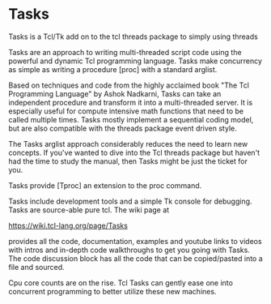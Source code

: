 # Tasks
Tasks is a Tcl/Tk add on to the tcl threads package to simply using threads

Tasks are an approach to writing multi-threaded script code using the powerful and dynamic Tcl programming language. Tasks make concurrency as simple as writing a procedure [proc] with a standard arglist. 

Based on techniques and code from the highly acclaimed book "The Tcl Programming Language" by Ashok Nadkarni, Tasks can take an independent procedure and transform it into a multi-threaded server. It is especially useful for compute intensive math functions that need to be called multiple times. Tasks mostly implement a sequential coding model, but are also compatible with the threads package event driven style. 

The Tasks arglist approach considerably reduces the need to learn new concepts. If you've wanted to dive into the Tcl threads package but haven't had the time to study the manual, then Tasks might be just the ticket for you.

Tasks provide [Tproc] an extension to the proc command. 

Tasks include development tools and a simple Tk console for debugging. Tasks are source-able pure tcl. The wiki page at 

https://wiki.tcl-lang.org/page/Tasks

provides all the code, documentation, examples and youtube links to videos with intros and in-depth code walkthroughs to get you going with Tasks. The code discussion block has all the code that can be copied/pasted into a file and sourced. 
 
Cpu core counts are on the rise. Tcl Tasks can gently ease one into concurrent programming to better utilize these new machines.



